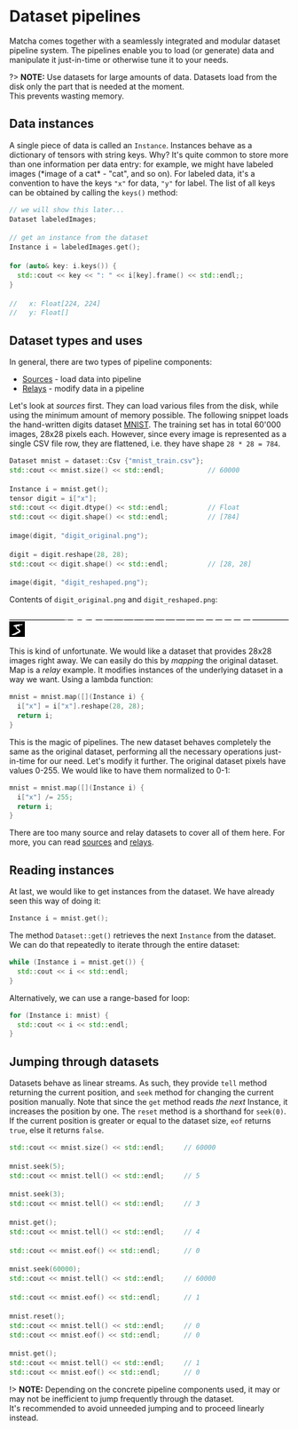 # Dataset pipelines

Matcha comes together with a seamlessly integrated and modular dataset pipeline system. The pipelines enable you to load (or generate) data
and manipulate it just-in-time or otherwise tune it to your needs.

?> **NOTE:** Use datasets for large amounts of data. Datasets load from the disk only the part that is needed at the moment. \
   This prevents wasting memory.

## Data instances

A single piece of data is called an `Instance`. Instances behave as a dictionary of tensors with string keys. Why? It's quite common to
store more than one information per data entry: for example, we might have labeled images (\*image of a cat\* - "cat", and so on).
For labeled data, it's a convention to have the keys `"x"` for data, `"y"` for label. 
The list of all keys can be obtained by calling the `keys()` method:

```cpp
// we will show this later...
Dataset labeledImages;

// get an instance from the dataset
Instance i = labeledImages.get();

for (auto& key: i.keys()) {
  std::cout << key << ": " << i[key].frame() << std::endl;;
}

//   x: Float[224, 224]
//   y: Float[]

```



## Dataset types and uses

In general, there are two types of pipeline components:

- [Sources](dataset/sources) - load data into pipeline
- [Relays](dataset/relays) - modify data in a pipeline

Let's look at _sources_ first. 
They can load various files from the disk, while using the minimum amount of memory possible.
The following snippet loads the hand-written digits dataset [MNIST](https://en.wikipedia.org/wiki/MNIST_database). 
The training set has in total 60'000 images, 28x28 pixels each. 
However, since every image is represented as a single CSV file row, they are flattened, i.e. they have shape `28 * 28 = 784`.


```cpp
Dataset mnist = dataset::Csv {"mnist_train.csv"};
std::cout << mnist.size() << std::endl;           // 60000

Instance i = mnist.get();
tensor digit = i["x"];
std::cout << digit.dtype() << std::endl;          // Float
std::cout << digit.shape() << std::endl;          // [784]

image(digit, "digit_original.png");

digit = digit.reshape(28, 28);
std::cout << digit.shape() << std::endl;          // [28, 28]

image(digit, "digit_reshaped.png");
```

Contents of `digit_original.png` and `digit_reshaped.png`:

![img](digit_original.png)
![img](digit_reshaped.png)

This is kind of unfortunate. We would like a dataset that provides 28x28 images right away. We can easily do this by
_mapping_ the original dataset. Map is a _relay_ example. It modifies instances of the underlying dataset in a way we want.
Using a lambda function:


```cpp
mnist = mnist.map([](Instance i) {
  i["x"] = i["x"].reshape(28, 28);
  return i;
}
```

This is the magic of pipelines. The new dataset behaves completely the same as the original dataset,
performing all the necessary operations just-in-time for our need. Let's modify it further. The original
dataset pixels have values 0-255. We would like to have them normalized to 0-1:

```cpp
mnist = mnist.map([](Instance i) {
  i["x"] /= 255;
  return i;
}
```

There are too many source and relay datasets to cover all of them here. 
For more, you can read [sources](dataset/sources) and [relays](dataset/relays).


## Reading instances

At last, we would like to get instances from the dataset. We have already seen this way of doing it:

```cpp
Instance i = mnist.get();
```

The method `Dataset::get()` retrieves the next `Instance` from the dataset. We can do that repeatedly to iterate through the entire dataset:

```cpp
while (Instance i = mnist.get()) {
  std::cout << i << std::endl;
}
```

Alternatively, we can use a range-based for loop:

```cpp
for (Instance i: mnist) {
  std::cout << i << std::endl;
}
```

## Jumping through datasets

Datasets behave as linear streams. As such, they provide `tell` method returning the current position,
and `seek` method for changing the current position manually. Note that since the `get` method reads _the next_ Instance,
it increases the position by one. The `reset` method is a shorthand for `seek(0)`.
If the current position is greater or equal to the dataset size, `eof` returns `true`, else it returns `false`.


```cpp
std::cout << mnist.size() << std::endl;     // 60000

mnist.seek(5);
std::cout << mnist.tell() << std::endl;     // 5

mnist.seek(3);
std::cout << mnist.tell() << std::endl;     // 3

mnist.get();
std::cout << mnist.tell() << std::endl;     // 4

std::cout << mnist.eof() << std::endl;      // 0

mnist.seek(60000);
std::cout << mnist.tell() << std::endl;     // 60000

std::cout << mnist.eof() << std::endl;      // 1

mnist.reset();
std::cout << mnist.tell() << std::endl;     // 0
std::cout << mnist.eof() << std::endl;      // 0

mnist.get();
std::cout << mnist.tell() << std::endl;     // 1
std::cout << mnist.eof() << std::endl;      // 0
```

!> **NOTE:** Depending on the concrete pipeline components used, it may or may not be inefficient to jump frequently through the dataset. \
   It's recommended to avoid unneeded jumping and to proceed linearly instead.
